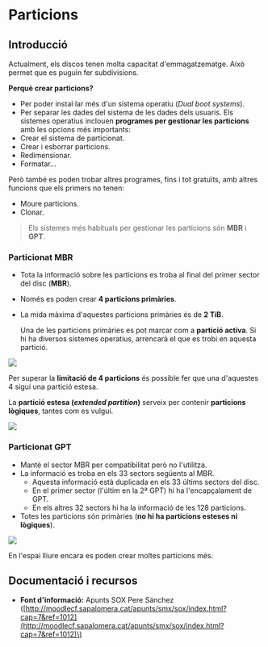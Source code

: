 # Particions

## Introducció

Actualment, els discos tenen molta capacitat d'emmagatzematge. Això permet que es puguin fer subdivisions.

**Perquè crear particions?**

* Per poder instal·lar més d'un sistema operatiu \(_Dual boot systems_\). 
* Per separar les dades del sistema de les dades dels usuaris. Els sistemes operatius inclouen **programes per gestionar les particions** amb les opcions més importants:
* Crear el sistema de particionat.
* Crear i esborrar particions.
* Redimensionar.
* Formatar...

Però també es poden trobar altres programes, fins i tot gratuïts, amb altres funcions que els primers no tenen:

* Moure particions.
* Clonar.

> Els sistemes més habituals per gestionar les particions són **MBR** i **GPT**.

### Particionat MBR

* Tota la informació sobre les particions es troba al final del primer sector del disc \(**MBR**\).
* Només es poden crear **4 particions primàries**.
* La mida màxima d'aquestes particions primàries és de **2 TiB**.

  Una de les particions primàries es pot marcar com a **partició activa**. Si hi ha diversos sistemes operatius, arrencarà el que es trobi en aquesta partició.

![](https://github.com/ldediegom/gitbook-sox/tree/da301902aefdc6f0c12f6016f9e43f8cf24607bf/.gitbook/assets/uf1-mbr.png)

Per superar la **limitació de 4 particions** és possible fer que una d'aquestes 4 sigui una partició estesa.

La **partició estesa \(**_**extended partition**_**\)** serveix per contenir **particions lògiques**, tantes com es vulgui.

![](https://github.com/ldediegom/gitbook-sox/tree/da301902aefdc6f0c12f6016f9e43f8cf24607bf/.gitbook/assets/uf1-mbr2.png)

### Particionat GPT

* Manté el sector MBR per compatibilitat però no l'utilitza.
* La informació es troba en els 33 sectors següents al MBR.
  * Aquesta informació està duplicada en els 33 últims sectors del disc.
  * En el primer sector \(l'últim en la 2ª GPT\) hi ha l'encapçalament de GPT.
  * En els altres 32 sectors hi ha la informació de les 128 particions.
* Totes les particions són primàries \(**no hi ha particions esteses ni lògiques**\).

![](https://github.com/ldediegom/gitbook-sox/tree/da301902aefdc6f0c12f6016f9e43f8cf24607bf/.gitbook/assets/uf1-gpt.svg)

En l'espai lliure encara es poden crear moltes particions més.

## Documentació i recursos

* **Font d'informació:**  Apunts SOX Pere Sánchez \([http://moodlecf.sapalomera.cat/apunts/smx/sox/index.html?cap=7&ref=1012](http://moodlecf.sapalomera.cat/apunts/smx/sox/index.html?cap=7&ref=1012)\)

